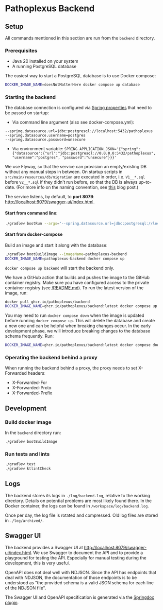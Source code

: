 # Pathoplexus Backend

## Setup

All commands mentioned in this section are run from the `backend` directory.

### Prerequisites

* Java 20 installed on your system
* A running PostgreSQL database

The easiest way to start a PostgreSQL database is to use Docker compose:

```bash
DOCKER_IMAGE_NAME=doesNotMatterHere docker compose up database
```

### Starting the backend

The database connection is configured via
[Spring properties](https://docs.spring.io/spring-boot/docs/current/reference/html/features.html#features.external-config)
that need to be passed on startup:

* Via command line argument (also see docker-compose.yml): 
```
--spring.datasource.url=jdbc:postgresql://localhost:5432/pathoplexus
--spring.datasource.username=postgres
--spring.datasource.password=unsecure
```
* Via environment variable: `SPRING_APPLICATION_JSON='{"spring":{"datasource":{"url":"jdbc:postgresql://0.0.0.0:5432/pathoplexus", "username":"postgres", "password":"unsecure"}}}'`

We use Flyway, so that the service can provision an empty/existing DB without any manual steps in between. On startup scripts in `src/main/resources/db/migration` are executed in order, i.e. `V1__*.sql` before `V2__*.sql` if they didn't run before, so that the DB is always up-to-date. (For more info on the naming convention, see [this](https://www.red-gate.com/blog/database-devops/flyway-naming-patterns-matter) blog post.)

The service listens, by default, to **port 8079**: <http://localhost:8079/swagger-ui/index.html>.

#### Start from command line: 
```bash
./gradlew bootRun --args='--spring.datasource.url=jdbc:postgresql://localhost:5432/pathoplexus --spring.datasource.username=postgres --spring.datasource.password=unsecure'
```

#### Start from docker-compose

Build an image and start it along with the database:

```bash
./gradlew bootBuildImage --imageName=pathoplexus-backend
DOCKER_IMAGE_NAME=pathoplexus-backend docker compose up
```

`docker compose up backend` will start the backend only.

We have a GitHub action that builds and pushes the image to the GitHub container registry.
Make sure you have configured access to the private container registry (see [/README.md](../README.md)).
To run the latest version of the image, run:

```bash
docker pull ghcr.io/pathoplexus/backend
DOCKER_IMAGE_NAME=ghcr.io/pathoplexus/backend:latest docker compose up
```

You may need to run `docker compose down` when the image is updated before running `docker compose up`.
This will delete the database and create a new one and can be helpful when breaking changes occur.
In the early development phase, we will introduce breaking changes to the database schema frequently.
Run:

```bash
DOCKER_IMAGE_NAME=ghcr.io/pathoplexus/backend:latest docker compose down
```

### Operating the backend behind a proxy

When running the backend behind a proxy, the proxy needs to set X-Forwarded headers:

* X-Forwarded-For
* X-Forwarded-Proto
* X-Forwarded-Prefix

## Development

### Build docker image

In the `backend` directory run:

```bash
./gradlew bootBuildImage
```

### Run tests and lints

```bash
./gradlew test
./gradlew ktlintCheck
```

## Logs

The backend stores its logs in `./log/backend.log`, relative to the working directory.
Details on potential problems are most likely found there.
In the Docker container, the logs can be found in `/workspace/log/backend.log`.

Once per day, the log file is rotated and compressed. Old log files are stored in `./log/archived/`.

## Swagger UI

The backend provides a Swagger UI at <http://localhost:8079/swagger-ui/index.html>.
We use Swagger to document the API and to provide a playground for testing the API.
Especially for manual testing during the development, this is very useful.

OpenAPI does not deal well with NDJSON. 
Since the API has endpoints that deal with NDJSON, the documentation of those endpoints is to be understood as
"the provided schema is a valid JSON schema for each line of the NDJSON file".

The Swagger UI and OpenAPI specification is generated via the [Springdoc plugin](https://springdoc.org/).
